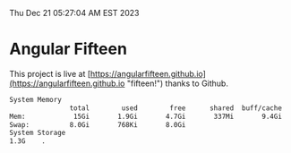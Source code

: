 Thu Dec 21 05:27:04 AM EST 2023

# Angular Fifteen


This project is live at [https://angularfifteen.github.io](https://angularfifteen.github.io "fifteen!") thanks to Github.

```bash
System Memory
               total        used        free      shared  buff/cache   available
Mem:            15Gi       1.9Gi       4.7Gi       337Mi       9.4Gi        13Gi
Swap:          8.0Gi       768Ki       8.0Gi
System Storage
1.3G	.
